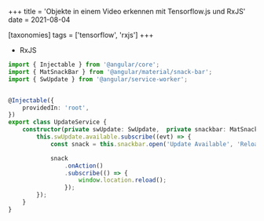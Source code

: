 +++
title = 'Objekte in einem Video erkennen mit Tensorflow.js und RxJS'
date = 2021-08-04

[taxonomies]
tags = ['tensorflow', 'rxjs']
+++

<ul>
    <li>RxJS</li>
</ul>

```typescript
import { Injectable } from '@angular/core';
import { MatSnackBar } from '@angular/material/snack-bar';
import { SwUpdate } from '@angular/service-worker';


@Injectable({
    providedIn: 'root',
})
export class UpdateService {
    constructor(private swUpdate: SwUpdate,  private snackbar: MatSnackBar) {
        this.swUpdate.available.subscribe((evt) => {
            const snack = this.snackbar.open('Update Available', 'Reload');

            snack
                .onAction()
                .subscribe(() => {
                    window.location.reload();
                });
        });
    }
}
```